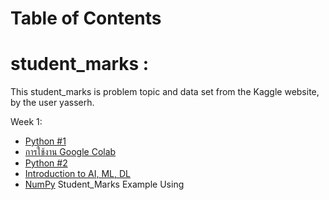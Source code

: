 # Table of Contents

# student_marks :
This student_marks is problem topic and data set from the Kaggle website, by the user yasserh.





Week 1:

- [Python #1](#python-1)
- [การใช้งาน Google Colab](#การใช้งาน-google-colab)
- [Python #2](#python-2)
- [Introduction to AI, ML, DL](#introduction-to-ai-ml-dl)
- [NumPy](#numpy)
Student_Marks Example Using
